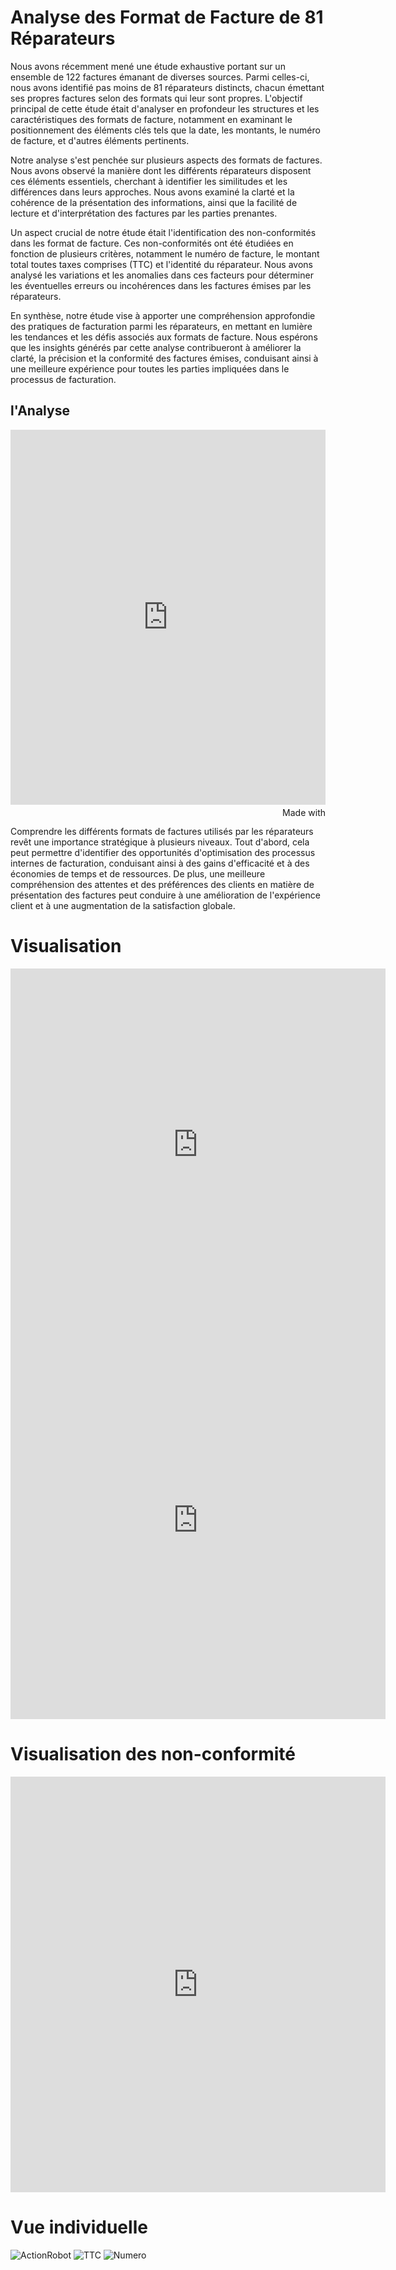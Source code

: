 # Analyse des Format de Facture de 81 Réparateurs
Nous avons récemment mené une étude exhaustive portant sur un ensemble de 122 factures émanant de diverses sources. Parmi celles-ci, nous avons identifié pas moins de 81 réparateurs distincts, chacun émettant ses propres factures selon des formats qui leur sont propres. L'objectif principal de cette étude était d'analyser en profondeur les structures et les caractéristiques des formats de facture, notamment en examinant le positionnement des éléments clés tels que la date, les montants, le numéro de facture, et d'autres éléments pertinents.

Notre analyse s'est penchée sur plusieurs aspects des formats de factures. Nous avons observé la manière dont les différents réparateurs disposent ces éléments essentiels, cherchant à identifier les similitudes et les différences dans leurs approches. Nous avons examiné la clarté et la cohérence de la présentation des informations, ainsi que la facilité de lecture et d'interprétation des factures par les parties prenantes.

Un aspect crucial de notre étude était l'identification des non-conformités dans les format de facture. Ces non-conformités ont été étudiées en fonction de plusieurs critères, notamment le numéro de facture, le montant total toutes taxes comprises (TTC) et l'identité du réparateur. Nous avons analysé les variations et les anomalies dans ces facteurs pour déterminer les éventuelles erreurs ou incohérences dans les factures émises par les réparateurs.

En synthèse, notre étude vise à apporter une compréhension approfondie des pratiques de facturation parmi les réparateurs, en mettant en lumière les tendances et les défis associés aux formats de facture. Nous espérons que les insights générés par cette analyse contribueront à améliorer la clarté, la précision et la conformité des factures émises, conduisant ainsi à une meilleure expérience pour toutes les parties impliquées dans le processus de facturation.

## l'Analyse

<iframe src='https://flo.uri.sh/visualisation/16740266/embed' title='Interactive or visual content' class='flourish-embed-iframe' frameborder='0' scrolling='no' style='width:100%;height:600px;' sandbox='allow-same-origin allow-forms allow-scripts allow-downloads allow-popups allow-popups-to-escape-sandbox allow-top-navigation-by-user-activation'></iframe><div style='width:100%!;margin-top:4px!important;text-align:right!important;'><a class='flourish-credit' href='https://public.flourish.studio/visualisation/16740266/?utm_source=embed&utm_campaign=visualisation/16740266' target='_top' style='text-decoration:none!important'><img alt='Made with Flourish' src='https://public.flourish.studio/resources/made_with_flourish.svg' style='width:105px!important;height:16px!important;border:none!important;margin:0!important;'> </a></div>

Comprendre les différents formats de factures utilisés par les réparateurs revêt une importance stratégique à plusieurs niveaux. Tout d'abord, cela peut permettre d'identifier des opportunités d'optimisation des processus internes de facturation, conduisant ainsi à des gains d'efficacité et à des économies de temps et de ressources. De plus, une meilleure compréhension des attentes et des préférences des clients en matière de présentation des factures peut conduire à une amélioration de l'expérience client et à une augmentation de la satisfaction globale.



# Visualisation 
<iframe title="[ Occurence des formats ]" aria-label="Pie Chart" id="datawrapper-chart-9A35f" src="https://datawrapper.dwcdn.net/9A35f/1/" scrolling="no" frameborder="0" style="border: none;" width="600" height="564" data-external="1"></iframe>






<iframe title="[ Occurrences des format  ]" aria-label="Interactive line chart" id="datawrapper-chart-9OILE" src="https://datawrapper.dwcdn.net/9OILE/2/" scrolling="no" frameborder="0" style="border: none;" width="600" height="637" data-external="1"></iframe>


# Visualisation des non-conformité


<iframe title="[ Format et non conformités  ]" aria-label="Split Bars" id="datawrapper-chart-W73Vg" src="https://datawrapper.dwcdn.net/W73Vg/2/" scrolling="no" frameborder="0" style="border: none;" width="600" height="665" data-external="1"></iframe>



# Vue individuelle 

![ActionRobot](https://github.com/thizirisaighi/Entreprise/raw/main/ActionRobot.png)
![TTC](https://github.com/thizirisaighi/Entreprise/raw/main/TTC.png)
![Numero](https://github.com/thizirisaighi/Entreprise/blob/main/Num%C3%A9roFacture.png)

